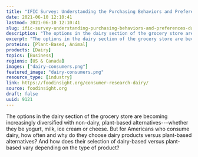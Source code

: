 ```yaml
---
title: "IFIC Survey: Understanding the Purchasing Behaviors and Preferences of Dairy Consumers"
date: 2021-06-10 12:10:41
lastmod: 2021-06-10 12:10:41
slug: ific-survey-understanding-purchasing-behaviors-and-preferences-dairy-consumers
description: "The options in the dairy section of the grocery store are becoming increasingly diversified with non-dairy, plant-based alternatives—whether they be yogurt, milk, ice cream or cheese. But for Americans who consume dairy, how often and why do they choose dairy products versus plant-based alternatives? And how does their selection of dairy-based versus plant-based vary depending on the type of&nbsp;product?"
excerpt: "The options in the dairy section of the grocery store are becoming increasingly diversified with non-dairy, plant-based alternatives—whether they be yogurt, milk, ice cream or cheese. But for Americans who consume dairy, how often and why do they choose dairy products versus plant-based alternatives? And how does their selection of dairy-based versus plant-based vary depending on the type of&nbsp;product?"
proteins: [Plant-Based, Animal]
products: [Dairy]
topics: [Business]
regions: [US & Canada]
images: ["dairy-consumers.png"]
featured_image: "dairy-consumers.png"
resource_type: [industry]
link: https://foodinsight.org/consumer-research-dairy/
source: foodinsight.org
draft: false
uuid: 9121
---
```

The options in the dairy section of the grocery store are becoming
increasingly diversified with non-dairy, plant-based
alternatives---whether they be yogurt, milk, ice cream or cheese. But
for Americans who consume dairy, how often and why do they choose dairy
products versus plant-based alternatives? And how does their selection
of dairy-based versus plant-based vary depending on the type of product?

